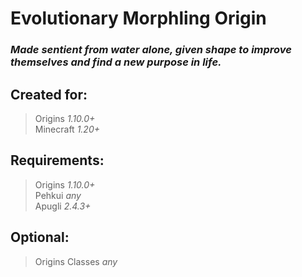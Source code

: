 # Evolutionary Morphling Origin

### *Made sentient from water alone, given shape to improve themselves and find a new purpose in life.*

## Created for:
> Origins *1.10.0+*\
> Minecraft *1.20+*

## Requirements:
> Origins *1.10.0+*\
> Pehkui *any* \
> Apugli *2.4.3+* 

## Optional:
> Origins Classes *any*